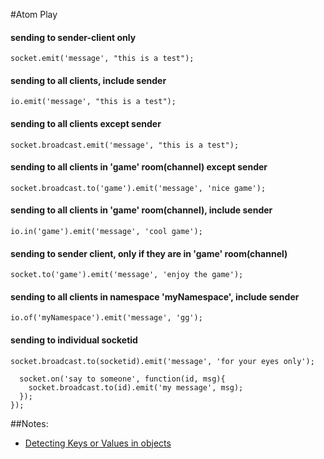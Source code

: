 #Atom Play

#### sending to sender-client only
```socket.emit('message', "this is a test");```

#### sending to all clients, include sender
```io.emit('message', "this is a test");```

#### sending to all clients except sender
```socket.broadcast.emit('message', "this is a test");```

#### sending to all clients in 'game' room(channel) except sender
```socket.broadcast.to('game').emit('message', 'nice game');```

#### sending to all clients in 'game' room(channel), include sender
```io.in('game').emit('message', 'cool game');```

#### sending to sender client, only if they are in 'game' room(channel)
```socket.to('game').emit('message', 'enjoy the game');```

#### sending to all clients in namespace 'myNamespace', include sender
```io.of('myNamespace').emit('message', 'gg');```

#### sending to individual socketid
```socket.broadcast.to(socketid).emit('message', 'for your eyes only');```


```io.on('connection', function(socket){
  socket.on('say to someone', function(id, msg){
    socket.broadcast.to(id).emit('my message', msg);
  });
});
```

##Notes:
- [Detecting Keys or Values in objects](https://stackoverflow.com/questions/35948669/how-to-check-if-value-exists-in-object-using-javascript)
